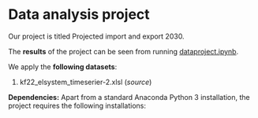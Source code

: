 # Data analysis project

Our project is titled Projected import and export 2030.

The **results** of the project can be seen from running [dataproject.ipynb](dataproject.ipynb).

We apply the **following datasets**:

1. kf22_elsystem_timeserier-2.xlsl (*source*)

**Dependencies:** Apart from a standard Anaconda Python 3 installation, the project requires the following installations:
